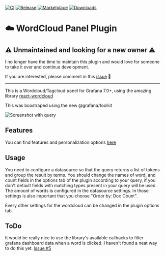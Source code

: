 [![CI](https://github.com/raulsperoni/magnesium-wordcloud-panel/actions/workflows/ci.yml/badge.svg)](https://github.com/raulsperoni/magnesium-wordcloud-panel/actions/workflows/ci.yml)
[![Release](https://github.com/raulsperoni/magnesium-wordcloud-panel/actions/workflows/release.yml/badge.svg)](https://github.com/raulsperoni/magnesium-wordcloud-panel/actions/workflows/release.yml)
[![Marketplace](https://img.shields.io/badge/dynamic/json?logo=grafana&color=F47A20&label=marketplace&prefix=v&query=%24.items%5B%3F%28%40.slug%20%3D%3D%20%22magnesium-wordcloud-panel%22%29%5D.version&url=https%3A%2F%2Fgrafana.com%2Fapi%2Fplugins)](https://grafana.com/grafana/plugins/magnesium-wordcloud-panel)
[![Downloads](https://img.shields.io/badge/dynamic/json?logo=grafana&color=F47A20&label=downloads&query=%24.items%5B%3F%28%40.slug%20%3D%3D%20%22magnesium-wordcloud-panel%22%29%5D.downloads&url=https%3A%2F%2Fgrafana.com%2Fapi%2Fplugins)](https://grafana.com/grafana/plugins/magnesium-wordcloud-panel)


# ☁️ WordCloud Panel Plugin

## ⚠️ Unmaintained and looking for a new owner ⚠️
I no longer have the time to maintain this plugin and would love for someone to take it over and continue development.

If you are interested, please comment in this [issue](https://github.com/raulsperoni/magnesium-wordcloud-panel/issues/24) 🙏

---

This is a Wordcloud/Tagcloud panel for Grafana 7.0+, using the amazing library [react-wordcloud](https://github.com/chrisrzhou/react-wordcloud)

This was boostraped using the new @grafana/toolkit

![Screenshot with query](https://raw.githubusercontent.com/raulsperoni/magnesium-wordcloud-panel/master/src/img/wordcloud-screenshot-query.png)


## Features

You can find features and personalization options [here](https://react-wordcloud.netlify.com/)

## Usage

You need to configure a datasource so that the query returns a list of tokens and group the result by terms.
You should change the names of word, and count fields in the options tab of the plugin according to your query, if you don't default fields with matching types present in your query will be used.
The amount of words is configured in the datasource settings. In those settings is also important that you choose "Order by: Doc Count".

Every other settings for the wordcloud can be changed in the plugin options tab.

## ToDo

It would be really nice to use the library's available callbacks to filter grafana dashboard data when a word is clicked. I haven't found a neat way to do this yet. [Issue #5](https://github.com/raulsperoni/magnesium-wordcloud-panel/issues/5)
